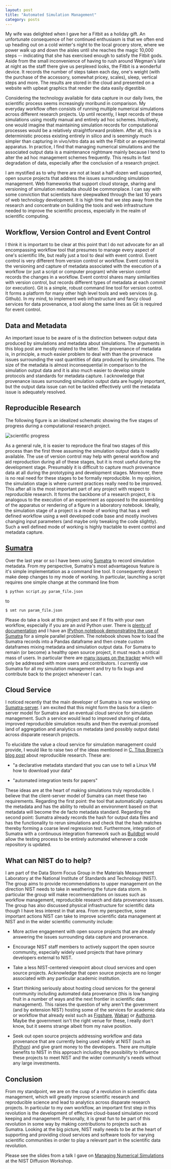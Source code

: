 ```yaml
---
layout: post
title: "Automated Simulation Management"
category: posts
---
```


My wife was delighted when I gave her a Fitbit as a holiday gift. An
unfortunate consequence of her continued enthusiasm is that we often
end up heading out on a cold winter's night to the local grocery
store, where we power walk up and down the aisles until she reaches
the magic 10,000 steps -- indicating that she has exercised enough to
satisfy the Fitbit gods. Aside from the small inconvenience of having
to rush around Wegman's late at night as the staff there give us
perplexed looks, the Fitbit is a wonderful device. It records the
number of steps taken each day, one's weight (with the purchase of the
accessory, somewhat pricey, scales), sleep, vertical steps and
more. The results are stored in the cloud and presented on a website
with upbeat graphics that render the data easily digestible.

Considering the technology available for data capture in our daily
lives, the scientific process seems increasingly moribund in
comparison. My everyday workflow often consists of running multiple
numerical simulations across different research projects. Up until
recently, I kept records of these simulations using mostly manual and
entirely ad hoc schemes. Intuitively, one would imagine that
maintaining simulation records for computational processes would be a
relatively straightforward problem. After all, this is a deterministic
process existing entirely in silico and is seemingly much simpler than
capturing in vivo/vitro data as with the Fitbit or an experimental
apparatus. In practice, I find that managing numerical simulations and
the associated output data is a maintenance nightmare mainly because I
tend to alter the ad hoc management schemes frequently. This results
in fast degradation of data, especially after the conclusion of a
research project.

I am mystified as to why there are not at least a half-dozen well
supported, open source projects that address the issues surrounding
simulation management. Web frameworks that support cloud storage,
sharing and versioning of simulation metadata should be commonplace. I
can say with some conviction that scientists have sleepwalked through
the last 10 years of web technology development. It is high time that
we step away from the research and concentrate on building the tools
and web infrastructure needed to improve the scientific process,
especially in the realm of scientific computing.

## Workflow, Version Control and Event Control

I think it is important to be clear at this point that I do not
advocate for an all encompassing workflow tool that presumes to manage
every aspect of one's scientific life, but really just a tool to deal
with event control. Event control is very different from version
control or workflow.  Event control is the versioning and capture of
metadata associated with the execution of a workflow (or just a script
or computer program) while version control records the changes in a
workflow. Event control shares many similarities with version control,
but records different types of metadata at each *commit* (or
execution). Git is a simple, robust command line tool for version
control. It forms a platform for many other high level tools and web
services (e.g. Github). In my mind, to implement web infrastructure
and fancy cloud services for data provenance, a tool along the same
lines as Git is required for event control.

## Data and Metadata

An important issue to be aware of is the distinction between output
data produced by simulations and metadata about simulations. The
arguments in this blog post are mostly related to the latter. The
provenance of metadata is, in principle, a much easier problem to deal
with than the provenace issues surrounding the vast quantities of data
produced by simulations. The size of the metadata is almost
inconsequential in comparison to the simulation output data and it is
also much easier to develop simple protocols and standards for
metadata capture. I acknowledge that provenance issues surrounding
simulation output data are hugely important, but the output data issue
can not be tackled effectively until the metadata issue is adequately
resolved.

## Reproducible Research

The following figure is an idealized schematic showing the five stages
of progress during a computational research project.

![scientific progress](https://raw.githubusercontent.com/wd15/diffusion-workshop-2014/94733caf39782e4f905b744e99bd9aac498344cb/images/workflow.png)

As a general rule, it is easier to reproduce the final two stages of
this process than the first three assuming the simulation output data
is readily available. The use of version control may help with general
workflow and aid reproduction during all of these stages, but it is
most useful during the development stage. Presumably it is difficult
to capture much provenance data at all during the prototyping and
development stages. Moreover, there is no real need for these stages
to be formally reproducible. In my opinion, the simulation stage is
where current practices really need to be improved. This after all is
the most important part of any project with respect to reproducible
research. It forms the backbone of a research project, it is analogous
to the execution of an experiment as opposed to the assembling of the
apparatus or rendering of a figure in a laboratory notebook.  Ideally,
the simulation stage of a project is a mode of working that has a well
defined workflow using a well developed code base and mostly involves
changing input parameters (and maybe only tweaking the code
slightly). Such a well defined mode of working is highly tractable to
event control and metadata capture.

## [Sumatra][sumatra]

Over the last year or so I have been using [Sumatra][sumatra] to
record simulation metadata. From my perspective, Sumatra's most
advantageous feature is it's simple implementation as a command line
tool. It consequently doesn't make deep changes to my mode of
working. In particular, launching a script requires one simple change
at the command line from

    $ python script.py param_file.json

to

    $ smt run param_file.json

Please do take a look at this project and see if it fits with your own
workflow, especially if you are an avid Python user. There is
[plenty of documentation](https://pythonhosted.org/Sumatra/) and I
have an
[IPython notebook demonstrating the use of Sumatra](http://nbviewer.ipython.org/github/wd15/smt-demo/blob/master/demo.ipynb)
for a simple parallel problem. The notebook shows how to load the
Sumatra records into a Pandas dataframe and then create custom
dataframes mixing metadata and simulation output data. For Sumatra to
remain (or become) a healthy open source project, it must reach a
critical mass of users. In particular there are
[many issues on the tracker](https://bitbucket.org/apdavison/sumatra/issues?status=new&status=open)
which will only be addressed with more users and contributors. I
currently use Sumatra for all my simulation management and try to fix
bugs and contribute back to the project whenever I can.

## Cloud Service

I noticed recently that the main developer of Sumatra is now working
on [Sumatra-server](https://pypi.python.org/pypi/sumatra-server). I am
excited that this might form the basis for a client-server model for
Sumatra and an eventual cloud service for simulation management. Such
a service would lead to improved sharing of data, improved
reproducible simulation results and then the eventual promised land of
aggregation and analytics on metadata (and possibly output data)
across disparate research projects.

To elucidate the value a cloud service for simulation management could
provide, I would like to raise two of the ideas mentioned in
[C. Titus Brown's blog post](http://ivory.idyll.org/blog/2014-imagine.html)
about reproducible research. These are:

 * "a declarative metadata standard that you can use to tell a Linux
   VM how to download your data"

 * "automated integration tests for papers"

These ideas are at the heart of making simulations truly
reproducible. I believe that the client-server model of Sumatra can
meet these two requirements. Regarding the first point: the tool that
automatically captures the metadata and has the ability to rebuild an
environment based on that metadata will become the de facto metadata
standard. Regarding the second point: Sumatra already records the hash
for output data files and has the functionality to rerun simulations
and check that the hash matches thereby forming a coarse level
regression test. Furthermore, integration of Sumatra with a continuous
integration framework such as [Buildbot](http://buildbot.net/) would
allow the testing process to be entirely automated whenever a code
repository is updated.

## What can NIST do to help?

I am part of the Data Storm Focus Group in the Materials Measurement
Laboratory at the National Institute of Standards and Technology
(NIST). The group aims to provide recommendations to upper management
on the direction NIST needs to take in weathering the future data
storm. In particular the group will make recommendations on issues
such as workflow management, reproducible research and data provenance
issues. The group has also discussed physical infrastructure for
scientific data though I have less interest in that area. From my
perspective, some important actions NIST can take to improve
scientific data management at NIST and in the wider scientific
community include:

 * More active engagement with open source projects that are already
   answering the issues surrounding data capture and provenance.

 * Encourage NIST staff members to actively support the open source
   community, especially widely used projects that have primary
   developers external to NIST.
   
 * Take a less NIST-centered viewpoint about cloud services and open
   source projects. Acknowledge that open source projects are no
   longer associated with any particular academic institution.
 
 * Start thinking seriously about hosting cloud services for the
   general community including automated data provenance (this is low
   hanging fruit in a number of ways and the next frontier in
   scientific data management). This raises the question of why aren't
   the government (and by extension NIST) hosting some of the services
   for academic data or workflow that already exist such as
   [Figshare](http://figshare.com), [Wakari](https://www.wakari.io/)
   or [Authorea](https://authorea.com/). Maybe the government isn't
   the right venue for these, I really don't know, but it seems
   strange albeit from my naive position.

 * Seek out open source projects addressing workflow and data
   provenance that are currently being used widely at NIST (such as
   [IPython](http://ipython.org/)) and give grant money to the
   developers. There are multiple benefits to NIST in this approach
   including the possibility to influence these projects to meet NIST
   and the wider community's needs without any large investments.

## Conclusion

From my standpoint, we are on the cusp of a revolution in scientific
data management, which will greatly improve scientific research and
reproducible science and lead to analytics across disparate research
projects. In particular to my own workflow, an important first step in
this revolution is the development of effective cloud-based simulation
record keeping and management. Personally, it is great fun to be part
of this revolution in some way by making contributions to projects
such as Sumatra. Looking at the big picture, NIST really needs to be
at the heart of supporting and providing cloud services and software
tools for varying scientific communities in order to play a relevant
part in the scientific data revolution.

Please see the slides from a talk I gave on
[Managing Numerical Simulations](http://wd15.github.io/diffusion-workshop-2014)
at the NIST Diffusion Workshop.

[sumatra]: http://neuralensemble.org/sumatra/
